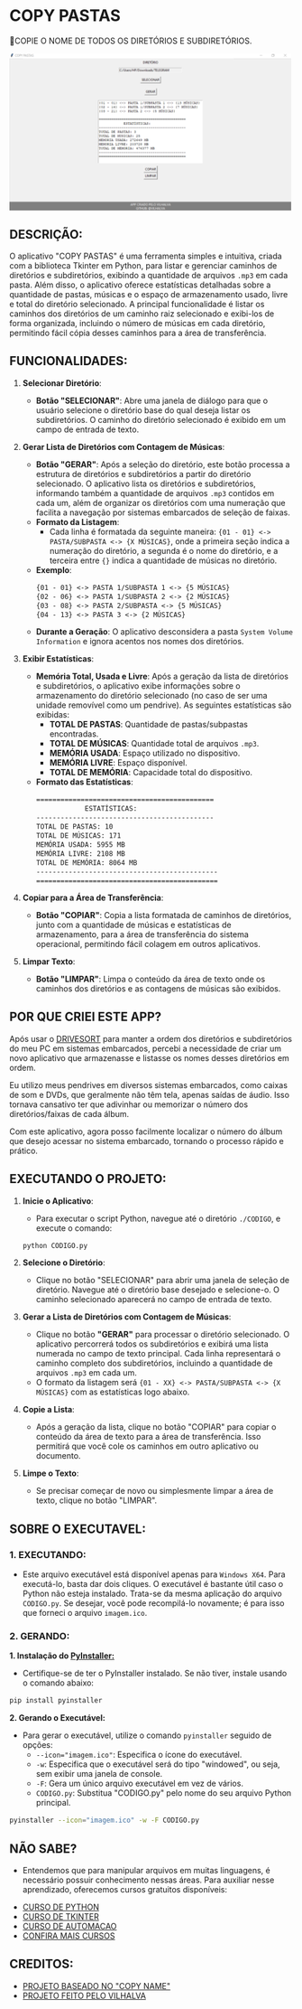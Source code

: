 # COPY PASTAS
🎈COPIE O NOME DE TODOS OS DIRETÓRIOS E SUBDIRETÓRIOS.

<img src="FOTO.png" align="center" width="500"> <br>

## DESCRIÇÃO:
O aplicativo "COPY PASTAS" é uma ferramenta simples e intuitiva, criada com a biblioteca Tkinter em Python, para listar e gerenciar caminhos de diretórios e subdiretórios, exibindo a quantidade de arquivos `.mp3` em cada pasta. Além disso, o aplicativo oferece estatísticas detalhadas sobre a quantidade de pastas, músicas e o espaço de armazenamento usado, livre e total do diretório selecionado. A principal funcionalidade é listar os caminhos dos diretórios de um caminho raiz selecionado e exibi-los de forma organizada, incluindo o número de músicas em cada diretório, permitindo fácil cópia desses caminhos para a área de transferência.

## FUNCIONALIDADES:
1. **Selecionar Diretório**:
   - **Botão "SELECIONAR"**: Abre uma janela de diálogo para que o usuário selecione o diretório base do qual deseja listar os subdiretórios. O caminho do diretório selecionado é exibido em um campo de entrada de texto.

2. **Gerar Lista de Diretórios com Contagem de Músicas**:
   - **Botão "GERAR"**: Após a seleção do diretório, este botão processa a estrutura de diretórios e subdiretórios a partir do diretório selecionado. O aplicativo lista os diretórios e subdiretórios, informando também a quantidade de arquivos `.mp3` contidos em cada um, além de organizar os diretórios com uma numeração que facilita a navegação por sistemas embarcados de seleção de faixas.
   - **Formato da Listagem**:
     - Cada linha é formatada da seguinte maneira: `{01 - 01} <-> PASTA/SUBPASTA <-> {X MÚSICAS}`, onde a primeira seção indica a numeração do diretório, a segunda é o nome do diretório, e a terceira entre `{}` indica a quantidade de músicas no diretório.
   - **Exemplo**: 
     ```
     {01 - 01} <-> PASTA 1/SUBPASTA 1 <-> {5 MÚSICAS}
     {02 - 06} <-> PASTA 1/SUBPASTA 2 <-> {2 MÚSICAS}
     {03 - 08} <-> PASTA 2/SUBPASTA <-> {5 MÚSICAS}
     {04 - 13} <-> PASTA 3 <-> {2 MÚSICAS}
     ```
   - **Durante a Geração**: O aplicativo desconsidera a pasta `System Volume Information` e ignora acentos nos nomes dos diretórios.

3. **Exibir Estatísticas**:
   - **Memória Total, Usada e Livre**: Após a geração da lista de diretórios e subdiretórios, o aplicativo exibe informações sobre o armazenamento do diretório selecionado (no caso de ser uma unidade removível como um pendrive). As seguintes estatísticas são exibidas:
     - **TOTAL DE PASTAS**: Quantidade de pastas/subpastas encontradas.
     - **TOTAL DE MÚSICAS**: Quantidade total de arquivos `.mp3`.
     - **MEMÓRIA USADA**: Espaço utilizado no dispositivo.
     - **MEMÓRIA LIVRE**: Espaço disponível.
     - **TOTAL DE MEMÓRIA**: Capacidade total do dispositivo.
   - **Formato das Estatísticas**:
     ```
     ============================================
                 ESTATÍSTICAS:
     --------------------------------------------
     TOTAL DE PASTAS: 10
     TOTAL DE MÚSICAS: 171
     MEMÓRIA USADA: 5955 MB
     MEMÓRIA LIVRE: 2108 MB
     TOTAL DE MEMÓRIA: 8064 MB
     ---------------------------------------------
     =============================================
     ```

4. **Copiar para a Área de Transferência**:
   - **Botão "COPIAR"**: Copia a lista formatada de caminhos de diretórios, junto com a quantidade de músicas e estatísticas de armazenamento, para a área de transferência do sistema operacional, permitindo fácil colagem em outros aplicativos.

5. **Limpar Texto**:
   - **Botão "LIMPAR"**: Limpa o conteúdo da área de texto onde os caminhos dos diretórios e as contagens de músicas são exibidos.

## POR QUE CRIEI ESTE APP?
Após usar o [DRIVESORT](https://www.anerty.net/software/file/DriveSort/) para manter a ordem dos diretórios e subdiretórios do meu PC em sistemas embarcados, percebi a necessidade de criar um novo aplicativo que armazenasse e listasse os nomes desses diretórios em ordem.

Eu utilizo meus pendrives em diversos sistemas embarcados, como caixas de som e DVDs, que geralmente não têm tela, apenas saídas de áudio. Isso tornava cansativo ter que adivinhar ou memorizar o número dos diretórios/faixas de cada álbum.

Com este aplicativo, agora posso facilmente localizar o número do álbum que desejo acessar no sistema embarcado, tornando o processo rápido e prático.

## EXECUTANDO O PROJETO:
1. **Inicie o Aplicativo**:
   - Para executar o script Python, navegue até o diretório `./CODIGO`, e execute o comando:
   ```bash
   python CODIGO.py
   ```

2. **Selecione o Diretório**:
   - Clique no botão "SELECIONAR" para abrir uma janela de seleção de diretório. Navegue até o diretório base desejado e selecione-o. O caminho selecionado aparecerá no campo de entrada de texto.

3. **Gerar a Lista de Diretórios com Contagem de Músicas**:
   - Clique no botão **"GERAR"** para processar o diretório selecionado. O aplicativo percorrerá todos os subdiretórios e exibirá uma lista numerada no campo de texto principal. Cada linha representará o caminho completo dos subdiretórios, incluindo a quantidade de arquivos `.mp3` em cada um. 
   - O formato da listagem será `{01 - XX} <-> PASTA/SUBPASTA <-> {X MÚSICAS}` com as estatísticas logo abaixo.
    
4. **Copie a Lista**:
   - Após a geração da lista, clique no botão "COPIAR" para copiar o conteúdo da área de texto para a área de transferência. Isso permitirá que você cole os caminhos em outro aplicativo ou documento.

5. **Limpe o Texto**:
   - Se precisar começar de novo ou simplesmente limpar a área de texto, clique no botão "LIMPAR".

## SOBRE O EXECUTAVEL:
### 1. EXECUTANDO:
- Este arquivo executável está disponível apenas para `Windows X64`. Para executá-lo, basta dar dois cliques. O executável é bastante útil caso o Python não esteja instalado. Trata-se da mesma aplicação do arquivo `CODIGO.py`. Se desejar, você pode recompilá-lo novamente; é para isso que forneci o arquivo `imagem.ico`.

### 2. GERANDO:
   **1. Instalação do [PyInstaller:](https://pyinstaller.org/en/stable/)**
   - Certifique-se de ter o PyInstaller instalado. Se não tiver, instale usando o comando abaixo:
   ```bash
   pip install pyinstaller
   ```

   **2. Gerando o Executável:**
   - Para gerar o executável, utilize o comando `pyinstaller` seguido de opções:
      - `--icon="imagem.ico"`: Especifica o ícone do executável.
      - `-w`: Especifica que o executável será do tipo "windowed", ou seja, sem exibir uma janela de console.
      - `-F`: Gera um único arquivo executável em vez de vários.
      - `CODIGO.py`: Substitua "CODIGO.py" pelo nome do seu arquivo Python principal.
   ```bash
   pyinstaller --icon="imagem.ico" -w -F CODIGO.py
   ```

## NÃO SABE?
- Entendemos que para manipular arquivos em muitas linguagens, é necessário possuir conhecimento nessas áreas. Para auxiliar nesse aprendizado, oferecemos cursos gratuitos disponíveis:
* [CURSO DE PYTHON](https://github.com/VILHALVA/CURSO-DE-PYTHON)
* [CURSO DE TKINTER](https://github.com/VILHALVA/CURSO-DE-TKINTER)
* [CURSO DE AUTOMACAO](https://github.com/VILHALVA/CURSO-DE-AUTOMACAO)
* [CONFIRA MAIS CURSOS](https://github.com/VILHALVA?tab=repositories&q=+topic:CURSO)

## CREDITOS:
- [PROJETO BASEADO NO "COPY NAME"](https://github.com/VILHALVA/COPY-NAME)
- [PROJETO FEITO PELO VILHALVA](https://github.com/VILHALVA)

